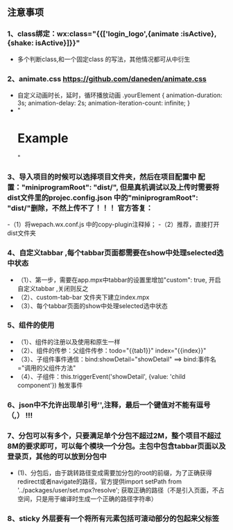 ## 注意事项

### 1、class绑定：wx:class="{\{['login_logo',{animate :isActive},{shake: isActive}]}\}" 
- 多个判断class,和一个固定class 的写法，其他情况都可从中衍生

### 2、animate.css https://github.com/daneden/animate.css
- 自定义动画时长，延时，循环播放动画 .yourElement {
  animation-duration: 3s;
  animation-delay: 2s;
  animation-iteration-count: infinite;
}
- "<h1 class="animated infinite bounce delay-2s">Example</h1>  "

### 3、导入项目的时候可以选择项目文件夹，然后在项目配置中 配置："miniprogramRoot": "dist/", 但是真机调试以及上传时需要将dist文件里的projec.config.json 中的"miniprogramRoot": "dist/"删除，不然上传不了！！！ 官方答复：
-（1）将wepach.wx.conf.js 中的copy-plugin注释掉；
-（2）推荐，直接打开dist文件夹

### 4、自定义tabbar ,每个tabbar页面都需要在show中处理selected选中状态
- （1）、第一步，需要在app.mpx中tabbar的设置里增加"custom": true, 开启自定义tabbar ,关闭则反之
- （2）、custom-tab-bar 文件夹下建立index.mpx
- （3）、每个tabbar页面的show中处理selected选中状态

### 5、组件的使用
- （1）、组件的注册以及使用和原生一样
- （2）、组件的传参：父组件传参：todo="{{tab1}}" index="{{index}}" 
- （3）、子组件事件通信：bind:showDetail="showDetail"  ==> bind:事件名="调用的父组件方法" 
- （4）、子组件：this.triggerEvent('showDetail', {value: 'child component'}) 触发事件

### 6、json中不允许出现单引号'',注释，最后一个键值对不能有逗号（,） !!!

### 7、分包可以有多个，只要满足单个分包不超过2M，整个项目不超过8M的要求即可，可以每个模块一个分包。主包中包含tabbar页面以及登录页，其他的可以放到分包中
- (1)、分包后，由于跳转路径变成需要加分包的root的前缀，为了正确获得redirect或者navigate的路径，官方提供import setPath from '../packages/user/set.mpx?resolve'; 获取正确的路径（不是引入页面，不占空间，只是用于编译时生成一个正确的路径字符串）

### 8、sticky 外层要有一个将所有元素包括可滚动部分的包起来父标签
